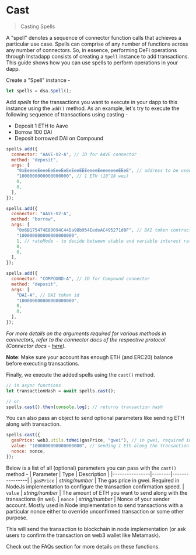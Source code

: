 #  Cast

> Casting Spells

A "spell" denotes a sequence of connector function calls that achieves a particular use case. Spells can comprise of any number of functions across any number of connectors.
So, in essence, performing DeFi operations through Instadapp consists of creating a `Spell` instance to add transactions. This guide shows how you can use spells to perform operations in your dapp.

Create a "Spell" instance -

```js
let spells = dsa.Spell();
```

Add _spells_ for the transactions you want to execute in your dapp to this instance using the `add()` method. As an example, let's try to execute the following sequence of transactions using casting -

- Deposit 1 ETH to Aave
- Borrow 100 DAI
- Deposit borrowed DAI on Compound

```js
spells.add({
  connector: "AAVE-V2-A", // ID for AAVE connector
  method: "deposit",
  args: [
    "0xEeeeeEeeeEeEeeEeEeEeeEEEeeeeEeeeeeeeEEeE", // address to be used for ETH transactions on AAVE
    "1000000000000000000", // 1 ETH (10^18 wei)
    0,
    0,
  ],
});

spells.add({
  connector: "AAVE-V2-A",
  method: "borrow",
  args: [
    "0x6B175474E89094C44Da98b954EedeAC495271d0F", // DAI token contract address
    "100000000000000000000",
    1, // rateMode - to decide between stable and variable interest rates while borrowing
    0,
    0,
  ],
});

spells.add({
  connector: "COMPOUND-A", // ID for Compound connector
  method: "deposit",
  args: [
    "DAI-A", // DAI token id
    "100000000000000000000",
    0,
    0,
  ],
});
```

_For more details on the arguments required for various methods in connectors, refer to the connector docs of the respective protocol (Connector docs - [here](https://docs.instadapp.io/connectors/mainnet))._

**Note**: Make sure your account has enough ETH (and ERC20) balance before executing transactions.

Finally, we execute the added spells using the `cast()` method.

```js
// in async functions
let transactionHash = await spells.cast();

// or
spells.cast().then(console.log); // returns transaction hash
```

You can also pass an object to send optional parameters like sending ETH along with transaction.

```js
spells.cast({
  gasPrice: web3.utils.toWei(gasPrice, "gwei"), // in gwei, required in node implementation.
  value: "1000000000000000000", // sending 1 Eth along the transaction.
  nonce: nonce,
});
```

Below is a list of all (optional) parameters you can pass with the `cast()` method -
| Parameter | Type | Description |
|----------------|--------|----------------|
| `gasPrice` | _string/number_ | The gas price in gwei. Required in NodeJs implementation to configure the transaction confirmation speed.
| `value` | _string/number_ | The amount of ETH you want to send along with the transactions (in wei).
| `nonce` | _string/number_ | Nonce of your sender account. Mostly used in Node implementation to send transactions with a particular nonce either to override unconfirmed transaction or some other purpose.

This will send the transaction to blockchain in node implementation (or ask users to confirm the transaction on web3 wallet like Metamask).

Check out the FAQs section for more details on these functions.

